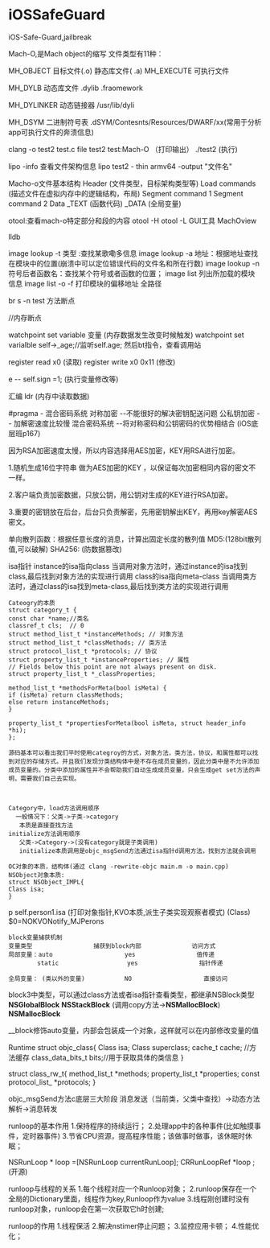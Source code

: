 # iOSSafeGuard
iOS-Safe-Guard,jailbreak

Mach-O,是Mach object的缩写
文件类型有11种：
<!--XNU内核源码查看-->

MH_OBJECT  目标文件(.o)
静态库文件( .a) 
MH_EXECUTE 可执行文件

MH_DYLB 动态库文件
.dylib
.fraomework

MH_DYLINKER 动态链接器
/usr/lib/dyli

MH_DSYM 二进制符号表
.dSYM/Contesnts/Resources/DWARF/xx(常用于分析app可执行文件的奔溃信息)

clang -o test2 test.c 
file test2
test:Mach-O （打印输出）
./test2 (执行)

lipo -info  查看文件架构信息
lipo test2 - thin armv64 -output "文件名"

Macho-o文件基本结构
Header
 (文件类型，目标架构类型等)
Load commands
    (描述文件在虚拟内存中的逻辑结构，布局)
    Segment command 1
    Segment command 2
Data
    _TEXT (函数代码)
    _DATA (全局变量)




otool:查看mach-o特定部分和段的内容
  otool -H
  otool -L
GUI工具
  MachOview


lldb

image lookup -t 类型 :查找某歌嘞多信息
image lookup -a 地址：根据地址查找在模块中的位置(崩溃中可以定位错误代码的文件名和所在行数)
image lookup -n 符号后者函数名：查找某个符号或者函数的位置；
image list 
  列出所加载的模块信息
image list -o -f 
  打印模块的偏移地址 全路径

br s -n test 方法断点

//内存断点

watchpoint set variable 变量 (内存数据发生改变时候触发)
watchpoint set varialble self->_age;//监听self.age; 然后bt指令，查看调用站

register read x0 (读取)
register write x0 0x11 (修改)

e -- self.sign =1; (执行变量修改等)


汇编
  ldr (内存中读取数据)



#pragma - 混合密码系统
对称加密 --不能很好的解决密钥配送问题
公私钥加密 -- 加解密速度比较慢 
混合密码系统 --将对称密码和公钥密码的优势相结合 (iOS底层班p167)

因为RSA加密速度太慢，所以内容选择用AES加密，KEY用RSA进行加密。

1.随机生成16位字符串 做为AES加密的KEY ，以保证每次加密相同内容的密文不一样。

2.客户端负责加密数据，只放公钥，用公钥对生成的KEY进行RSA加密。

3.重要的密钥放在后台，后台只负责解密，先用密钥解出KEY，再用key解密AES密文。


单向散列函数：根据任意长度的消息，计算出固定长度的散列值
    MD5:(128bit散列值,可以破解)
    SHA256: (防数据篡改)

isa指针
    instance的isa指向class
    当调用对象方法时，通过instance的isa找到class,最后找到对象方法的实现进行调用
    class的isa指向meta-class
    当调用类方法时，通过class的isa找到meta-class,最后找到类方法的实现进行调用
    
    Cateogry的本质
    struct category_t {
    const char *name;//类名
    classref_t cls;  // 0
    struct method_list_t *instanceMethods; // 对象方法
    struct method_list_t *classMethods; // 类方法
    struct protocol_list_t *protocols; // 协议
    struct property_list_t *instanceProperties; // 属性
    // Fields below this point are not always present on disk.
    struct property_list_t *_classProperties;
    
    method_list_t *methodsForMeta(bool isMeta) {
    if (isMeta) return classMethods;
    else return instanceMethods;
    }
    
    property_list_t *propertiesForMeta(bool isMeta, struct header_info *hi);
    };
    
    源码基本可以看出我们平时使用categroy的方式，对象方法，类方法，协议，和属性都可以找到对应的存储方式。并且我们发现分类结构体中是不存在成员变量的，因此分类中是不允许添加成员变量的。分类中添加的属性并不会帮助我们自动生成成员变量，只会生成get set方法的声明，需要我们自己去实现。
    

    
    Category中，load方法调用顺序
      一般情况下：父类->子类->category
       本质是直接查找方法
    initialize方法调用顺序
       父类->Category->(没有category就是子类调用)
       initialize本质调用是objc_msgSend方法通过isa指针d调用方法，找到方法就会调用 
       
    OC对象的本质，结构体(通过 clang -rewrite-objc main.m -o main.cpp)
    NSObject对象本质: 
    struct NSObject_IMPL{
    Class isa;
    }


  p self.person1.isa (打印对象指针,KVO本质,派生子类实现观察者模式)
  (Class) $0=NOKVONotify_MJPerons

    block变量捕获机制
    变量类型                 捕获到block内部              访问方式
    局部变量：auto                    yes                 值传递
            static                   yes                 指针传递
                                                        
    全局变量： (类以外的变量)           NO                    直接访问

 block3中类型，可以通过class方法或者isa指针查看类型，都继承NSBlock类型
 __NSGlobalBlock__
__NSStackBlock__  (调用copy方法->__NSMallocBlock__)
__NSMallocBlock__

__block修饰auto变量，内部会包装成一个对象，这样就可以在内部修改变量的值

Runtime
struct objc_class{
Class isa;
Class superclass;
cache_t cache; //方法缓存
class_data_bits_t bits;//用于获取具体的类信息
}

struct class_rw_t{
method_list_t *methods;
property_list_t *properties;
const protocol_list_ *protocols;
}


objc_msgSend方法c底层三大阶段
消息发送（当前类，父类中查找）->动态方法解析->消息转发


runloop的基本作用
1.保持程序的持续运行；
2.处理app中的各种事件(比如触摸事件，定时器事件)
3.节省CPU资源，提高程序性能；该做事时做事，该休眠时休眠；

NSRunLoop * loop =[NSRunLoop currentRunLoop];
CRRunLoopRef *loop ;(开源)

runloop与线程的关系
1.每个线程对应一个Runloop对象；
2.runloop保存在一个全局的Dictionary里面，线程作为key,Runloop作为value
3.线程刚创建时没有runloop对象，runloop会在第一次获取它h时创建;


runloop的作用
1.线程保活
2.解决nstimer停止问题；
3.监控应用卡顿；
4.性能优化；
